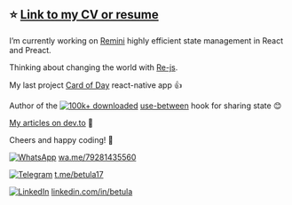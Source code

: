 ## :star: [Link to my CV or resume](https://github.com/betula/resume/blob/master/README.md#readme)

I’m currently working on [Remini](https://github.com/betula/remini) highly efficient state management in React and Preact.

Thinking about changing the world with [Re-js](https://github.com/re-js).

My last project [Card of Day](http://card-of-day.com/get-app) react-native app :+1:

Author of the [![100k+ downloaded](https://img.shields.io/npm/dt/use-between?style=flat-square)](https://github.com/betula/use-between) [use-between](https://github.com/betula/use-between) hook for sharing state :blush:

[My articles on dev.to](https://dev.to/betula) :book:

Cheers and happy coding! 👋

<p align="left">
<p><a href="https://wa.me/79281435560"><img alt="WhatsApp"
src="https://img.shields.io/badge/WhatsApp-25D366.svg?&style=flat-square&logo=WhatsApp&logoColor=white"></a>
<a href="https://wa.me/79281435560">wa.me/79281435560</a></p>
    
<p><a href="https://t.me/betula17"><img alt="Telegram"
src="https://img.shields.io/badge/Telegram-%232CA5E0.svg?&style=flat-square&logo=Telegram&logoColor=white"></a>
<a href="https://t.me/betula17">t.me/betula17</a></p>

<p><a href="https://linkedin.com/in/betula"><img alt="LinkedIn"
src="https://img.shields.io/badge/LinkedIn-0077B5.svg?&style=flat-square&logo=LinkedIn&logoColor=white"></a>
<a href="https://linkedin.com/in/betula">linkedin.com/in/betula</a></p>

<!-- </p>
<p align="left"> -->
<!-- <a href="https://www.paypal.me/betula17/3"><img src="https://img.shields.io/badge/support-PayPal-blue?logo=PayPal&style=flat-square&label=Sponsor" alt="To sponsor Slava Birch's research in the Open Source area"/></a> -->
</p>
<!--
**betula/betula** is a ✨ _special_ ✨ repository because its `README.md` (this file) appears on your GitHub profile.

Here are some ideas to get you started:

- 🔭 I’m currently working on ...
- 🌱 I’m currently learning ...
- 👯 I’m looking to collaborate on ...
- 🤔 I’m looking for help with ...
- 💬 Ask me about ...
- 📫 How to reach me: ...
- 😄 Pronouns: ...
- ⚡ Fun fact: ...
-->
